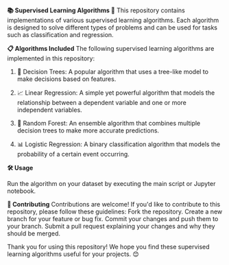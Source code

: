**📚 Supervised Learning Algorithms 🧠**
This repository contains implementations of various supervised learning algorithms. Each algorithm is designed to solve different types of problems and can be used for tasks such as classification and regression.

**📋 Algorithms Included**
The following supervised learning algorithms are implemented in this repository:

  1. 🌳 Decision Trees: A popular algorithm that uses a tree-like model to make decisions based on features.

  2. 📈 Linear Regression: A simple yet powerful algorithm that models the relationship between a dependent variable and one or more independent variables.

  3. 🌿 Random Forest: An ensemble algorithm that combines multiple decision trees to make more accurate predictions.

  4. 📊 Logistic Regression: A binary classification algorithm that models the probability of a certain event occurring.

**🛠️ Usage**

Run the algorithm on your dataset by executing the main script or Jupyter notebook.

**🤝 Contributing**
Contributions are welcome! If you'd like to contribute to this repository, please follow these guidelines:
  Fork the repository.
  Create a new branch for your feature or bug fix.
  Commit your changes and push them to your branch.
  Submit a pull request explaining your changes and why they should be merged.

Thank you for using this repository! We hope you find these supervised learning algorithms useful for your projects. 😊
